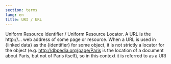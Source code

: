 ```yaml
---
section: terms
lang: en
title: URI / URL
---
```


Uniform Resource Identifier / Uniform Resource Locator. A URL is the http://... web address of some page or resource. When a URL is used in {linked data} as the {identifier} for some object, it is not strictly a locator for the object (e.g. http://dbpedia.org/page/Paris is the location of a document about Paris, but not of Paris itself), so in this context it is referred to as a URI